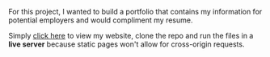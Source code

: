 For this project, I wanted to build a portfolio that contains my information for potential employers
and would compliment my resume.


Simply [click here](https://eliotann99.github.io/) to view my website, clone the repo and run the files in a **live server** because
static pages won't allow for cross-origin requests. 
